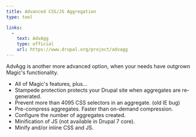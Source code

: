 ```yaml
---
title: Advanced CSS/JS Aggregation
type: tool

links:
  -
    text: AdvAgg
    type: official
    url: https://www.drupal.org/project/advagg
---
```


AdvAgg is another more advanced option, when your needs have outgrown Magic's functionality.

* All of Magic's features, plus...
* Stampede protection protects your Drupal site when aggregates are re-generated.
* Prevent more than 4095 CSS selectors in an aggregate. (old IE bug)
* Pre-compress aggregates. Faster than on-demand compression.
* Configure the number of aggregates created.
* Minification of JS (not available in Drupal 7 core).
* Minify and/or inline CSS and JS.
